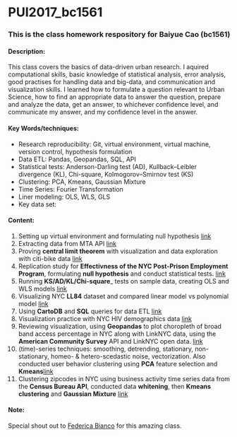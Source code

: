 # PUI2017_bc1561

### This is the class homework respository for Baiyue Cao (bc1561)

#### Description: 
This class covers the basics of data-driven urban research. I aquired computational skills, basic knowledge of statistical analysis, error analysis, good practises for handling data and big-data, and communication and visualization skills. I learned how to formulate a question relevant to Urban Science, how to find an appropriate data to answer the question, prepare and analyze the data, get an answer, to whichever confidence level, and communicate my answer, and my confidence level in the answer. 


#### Key Words/techniques: 
* Research reproducibility: Git, virtual environment, virtual machine, version control, hypothesis formulation
* Data ETL: Pandas, Geopandas, SQL, API
* Statistical tests: Anderson-Darling test (AD), Kullback–Leibler divergence (KL), Chi-square, Kolmogorov–Smirnov test (KS)
* Clustering: PCA, Kmeans, Gaussian Mixture
* Time Series: Fourier Transformation
* Liner modeling: OLS, WLS, GLS
* Key data set: 

#### Content: 
1. Setting up virtual environment and formulating null hypothesis [link](https://github.com/SPTKL/Principle_of_Urban_Informatics/tree/master/HW1_bc1561)
2. Extracting data from MTA API [link](https://github.com/SPTKL/Principle_of_Urban_Informatics/tree/master/HW2_bc1561)
3. Proving __central limit theorem__ with visualization and data exploration with citi-bike data [link](https://github.com/SPTKL/Principle_of_Urban_Informatics/tree/master/HW3_bc1561)
4. Replication study for __Effectivness of the NYC Post-Prison Employment Program__, formulating __null hypothesis__ and conduct statistical tests. [link](https://github.com/SPTKL/Principle_of_Urban_Informatics/tree/master/HW4_bc1561)
5. Running __KS/AD/KL/Chi-square___ tests on sample data, creating OLS and WLS models  [link](https://github.com/SPTKL/Principle_of_Urban_Informatics/tree/master/HW5_bc1561)
6. Visualizing NYC __LL84__ dataset and compared linear model vs polynomial model [link](https://github.com/SPTKL/Principle_of_Urban_Informatics/tree/master/HW6_bc1561)
7. Using __CartoDB__ and __SQL__ queries for data ETL [link](https://github.com/SPTKL/Principle_of_Urban_Informatics/tree/master/HW7_bc1561)
8. Visualization practice with NYC HIV demographics data [link](https://github.com/SPTKL/Principle_of_Urban_Informatics/tree/master/HW8_bc1561)
9. Reviewing visualization, using __Geopandas__ to plot choropleth of broad band access percentage in NYC along with LinkNYC data, using the __American Community Survey__ API and LinkNYC open data. [link](https://github.com/SPTKL/Principle_of_Urban_Informatics/tree/master/HW9_bc1561)
10. (time)-series  techniques: smoothing, detrending, stationary, non-stationary,  homeo- & hetero-scedastic noise, vectorization. Also conducted user behavior clustering using __PCA__ feature selection and __Kmeans__[link](https://github.com/SPTKL/Principle_of_Urban_Informatics/tree/master/HW10_bc1561)
11. Clustering zipcodes in NYC using business activity time series data from the __Census Bureau API__, conducted data __whitening__, then __Kmeans clustering__ and __Gaussian Mixture__ [link](https://github.com/SPTKL/Principle_of_Urban_Informatics/tree/master/HW11_bc1561)

#### Note: 
Special shout out to [Federica Bianco](http://cusp.nyu.edu/profiles/federica-bianco/) for this amazing class.
